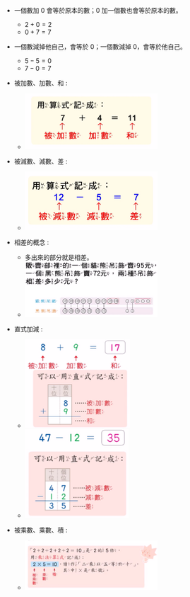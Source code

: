 - 一個數加 0 會等於原本的數；0 加一個數也會等於原本的數。
  - $2 + 0 = 2$
  - $0 + 7 = 7$

- 一個數減掉他自己，會等於 0；一個數減掉 0，會等於他自己。
  - $5 - 5 = 0$
  - $7 - 0 = 7$

- 被加數、加數、和 :
  - <img src="./images/被加數、加數、和.png" style="max-width: 300px; max-height: 200px">
  

- 被減數、減數、差 :
  - <img src="./images/被減數、減數、差.png" style="max-width: 300px; max-height: 200px">

- 相差的概念 :
  - 多出來的部分就是相差。
  - <img src="./images/相差.png" style="max-width: 300px; max-height: 200px">

- 直式加減 :
  - <img src="./images/直式加法.png" style="max-width: 300px; max-height: 200px">
  - <img src="./images/直式減法.png" style="max-width: 300px; max-height: 200px">

- 被乘數、乘數、積 :
  - <img src="./images/被乘數、乘數、積.png" style="max-width: 300px; max-height: 200px">